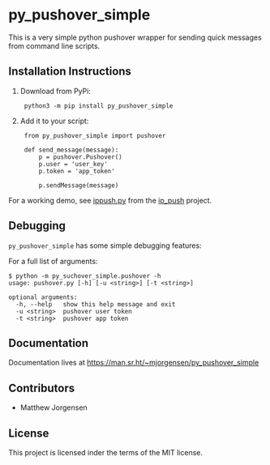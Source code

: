 py_pushover_simple
==================

This is a very simple python pushover wrapper for sending quick messages from command line scripts.

## Installation Instructions

1. Download from PyPi:
    
        python3 -m pip install py_pushover_simple

2. Add it to your script:

        from py_pushover_simple import pushover
    
        def send_message(message):
            p = pushover.Pushover()
            p.user = 'user_key'
            p.token = 'app_token'
    
            p.sendMessage(message)
    

For a working demo, see
[ippush.py](https://git.sr.ht/~mjorgensen/ip_push/tree/master/ippush.py)
from the [ip_push](https://git.sr.ht/~mjorgensen/ip_push/) project.

## Debugging

`py_pushover_simple` has some simple debugging features:

For a full list of arguments:

    $ python -m py_suchover_simple.pushover -h
    usage: pushover.py [-h] [-u <string>] [-t <string>]
    
    optional arguments:
      -h, --help   show this help message and exit
      -u <string>  pushover user token
      -t <string>  pushover app token

## Documentation

Documentation lives at https://man.sr.ht/~mjorgensen/py_pushover_simple

## Contributors

* Matthew Jorgensen

## License

This project is licensed inder the terms of the MIT license.
